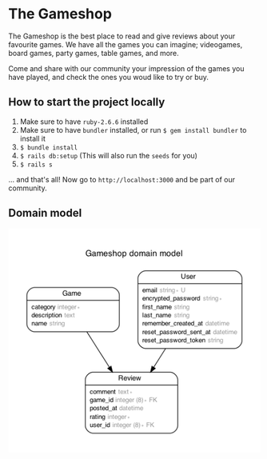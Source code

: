# The Gameshop

The Gameshop is the best place to read and give reviews about your favourite games. We have all the games
you can imagine; videogames, board games, party games, table games, and more.

Come and share with our community your impression of the games you have played, and check the ones you
woud like to try or buy.

## How to start the project locally

1. Make sure to have `ruby-2.6.6` installed
2. Make sure to have `bundler` installed, or run `$ gem install bundler` to install it
3. `$ bundle install`
4. `$ rails db:setup` (This will also run the `seeds` for you)
5. `$ rails s`

... and that's all! Now go to `http://localhost:3000` and be part of our community.


## Domain model

![Alt text](/erd.png?raw=true)

